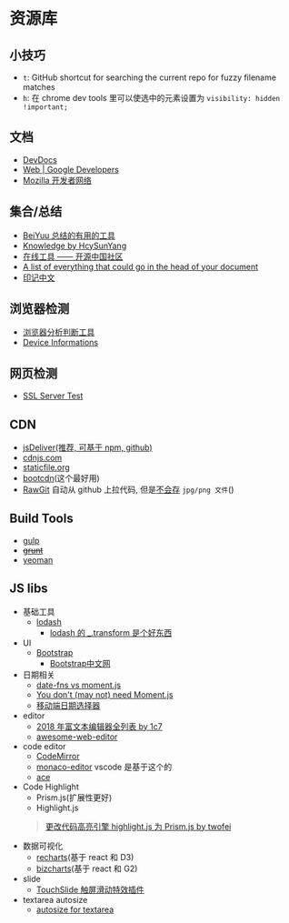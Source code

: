 # 资源库

## 小技巧

* `t`: GitHub shortcut for searching the current repo for fuzzy filename matches
* `h`: 在 chrome dev tools 里可以使选中的元素设置为 `visibility: hidden !important;`

## 文档

* [DevDocs](http://devdocs.io/)
* [Web | Google Developers](https://developers.google.com/web/)
* [Mozilla 开发者网络](https://developer.mozilla.org/zh-CN/)

## 集合/总结

* [BeiYuu 总结的有用的工具](http://beiyuu.com/wiki)
* [Knowledge by HcySunYang](https://kb.hcysun.me/#/)
* [在线工具 —— 开源中国社区](http://tool.oschina.net/)
* [A list of everything that could go in the head of your document](http://gethead.info/)
* [印记中文](https://docschina.org/)

## 浏览器检测

* [浏览器分析判断工具](http://passer-by.com/browser/)
* [Device Informations](http://mydevice.io/)

## 网页检测

* [SSL Server Test](https://www.ssllabs.com/ssltest/analyze.html)

## CDN

* [jsDeliver(推荐, 可基于 npm, github)](https://www.jsdelivr.com/)
* [cdnjs.com](http://cdnjs.com/)
* [staticfile.org](http://www.staticfile.org/)
* [bootcdn](http://www.bootcdn.cn/)(这个最好用)
* [RawGit](https://rawgit.com/) 自动从 github 上拉代码, 但是[不会存](https://github.com/rgrove/rawgit/blob/master/FAQ.md#why-does-rawgit-redirect-requests-for-jpg-png-and-other-image-files-to-github) `jpg/png 文件`()

## Build Tools

* [gulp](http://gulpjs.com/)
* ~~[grunt](http://gruntjs.com/)~~
* [yeoman](http://yeoman.io/)

## JS libs

* 基础工具
  * [lodash](https://lodash.com/docs)
    * [lodash 的 _.transform 是个好东西](https://stackoverflow.com/questions/26749704/lodash-groupby-on-object-preserve-keys)
* UI
  * [Bootstrap](http://getbootstrap.com)
    * [Bootstrap中文网](http://www.bootcss.com)
* 日期相关
  * [date-fns vs moment.js](https://github.com/date-fns/date-fns/issues/275#issuecomment-26493418)
  * [You don't (may not) need Moment.js](https://github.com/you-dont-need/You-Dont-Need-Momentjs)
  * [移动端日期选择器](http://cubiq.org/dropbox/sw/)
* editor
  * [2018 年富文本编辑器全列表 by 1c7](http://1c7.me/2018-rich-text-wysiwyg-editor-full-list/)
  * [awesome-web-editor](https://github.com/xjh22222228/awesome-web-editor)
* code editor
  * [CodeMirror](https://github.com/codemirror/CodeMirror)
  * [monaco-editor](https://github.com/Microsoft/monaco-editor) vscode 是基于这个的
  * [ace](https://github.com/ajaxorg/ace)
* Code Highlight
  * Prism.js(扩展性更好)
  * Highlight.js
  > [更改代码高亮引擎 highlight.js 为 Prism.js by twofei](https://blog.twofei.com/725/)
* 数据可视化
  * [recharts](http://recharts.org/#/en-US/api)(基于 react 和 D3)
  * [bizcharts](http://bizcharts.net/products/bizCharts/api/bizcharts)(基于 react 和 G2)
* slide
  * [TouchSlide 触屏滑动特效插件](http://www.superslide2.com/TouchSlide/index.html)
* textarea autosize
  * [autosize for textarea](https://github.com/jackmoore/autosize)